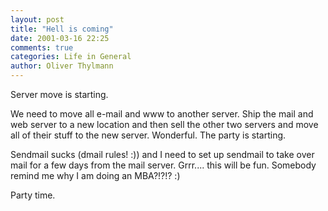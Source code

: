 ```yaml
---
layout: post
title: "Hell is coming"
date: 2001-03-16 22:25
comments: true
categories: Life in General
author: Oliver Thylmann
---
```



Server move is starting.

We need to move all e-mail and www to another server. Ship the mail and web server to a new location and then sell the other two servers and move all of their stuff to the new server. Wonderful. The party is starting.

Sendmail sucks (dmail rules! :)) and I need to set up sendmail to take over mail for a few days from the mail server. Grrr.... this will be  fun. Somebody remind me why I am doing an MBA?!?!? :)

Party time.


